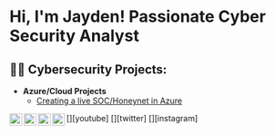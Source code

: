 <h1>Hi, I'm Jayden! Passionate Cyber Security Analyst</h1>

<h2>👨‍💻 Cybersecurity  Projects:</h2>

- <b>Azure/Cloud Projects </b>
  - [Creating a live SOC/Honeynet in Azure ](https://github.com/Jmead55/Azure-Wiz)

[<img align="left" alt="JaydenMeadors | YouTube" width="22px" src="https://cdn.jsdelivr.net/npm/simple-icons@v3/icons/youtube.svg" />][youtube]
[<img align="left" alt="JaydenMeadors | Twitter" width="22px" src="https://cdn.jsdelivr.net/npm/simple-icons@v3/icons/twitter.svg" />][twitter]
[<img align="left" alt="JaydenMeadors | LinkedIn" width="22px" src="https://cdn.jsdelivr.net/npm/simple-icons@v3/icons/linkedin.svg" />][linkedin]
[<img align="left" alt="JaydenMeadors | Instagram" width="22px" src="https://cdn.jsdelivr.net/npm/simple-icons@v3/icons/instagram.svg" />][instagram]



[linkedin]: https://linkedin.com/in/jaydenmeadors

